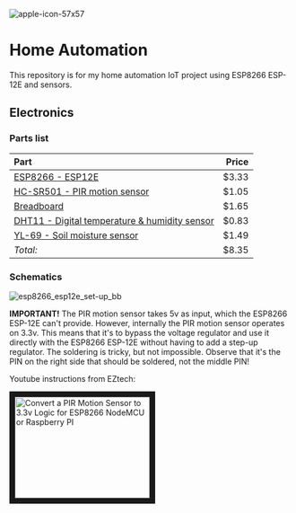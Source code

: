 ![apple-icon-57x57](https://user-images.githubusercontent.com/23481104/29523079-02faa12e-868c-11e7-9172-c35243999a3b.png) 
# Home Automation
This repository is for my home automation IoT project using ESP8266 ESP-12E and sensors.

## Electronics

### Parts list
|Part|Price|
|:---|---:|
|[ESP8266 - ESP12E](https://www.aliexpress.com/item/ESP8266-ESP-12-NodeMCU-Lua-WiFi-Internet-Things-Development-Board/32368848967.html)|$3.33|
|[HC-SR501 - PIR motion sensor](https://www.aliexpress.com/item/HC-SR501-Adjust-IR-Pyroelectric-Infrared-PIR-Human-Motion-Sensor-Detector-Module-DC-5V-20V/32540364838.html)|$1.05|
|[Breadboard](https://www.aliexpress.com/item/Breadboard-830-Point-Solderless-PCB-Bread-Board-MB-102-MB102-Test-Develop-DIY/32671276515.html)|$1.65|
|[DHT11 - Digital temperature & humidity sensor](https://www.aliexpress.com/item/Smart-3pin-KEYES-KY-015-DHT-11-DHT11-Digital-Temperature-And-Relative-Humidity-Sensor-Module-PCB/32730774914.html)|$0.83|
|[YL-69 - Soil moisture sensor](https://www.fasttech.com/products/0/10004911/4738201-yl-69-soil-humidity-moisture-detection-sensor)|$1.49|
|*Total:*|$8.35|



### Schematics
![esp8266_esp12e_set-up_bb](https://user-images.githubusercontent.com/23481104/29522486-8f887ae2-8689-11e7-8a70-ac19f270b20a.png)

__IMPORTANT!__
The PIR motion sensor takes 5v as input, which the ESP8266 ESP-12E can't provide. However, internally the PIR motion sensor operates on 3.3v. This means that it's to bypass the voltage regulator and use it directly with the ESP8266 ESP-12E without having to add a step-up regulator. The soldering is tricky, but not impossible. Observe that it's the PIN on the right side that should be soldered, not the middle PIN! 

Youtube instructions from EZtech: 

<a href="http://www.youtube.com/watch?feature=player_embedded&v=Jy-4Xcv4h_Y" target="_blank"><img src="http://img.youtube.com/vi/Jy-4Xcv4h_Y/0.jpg" alt="Convert a PIR Motion Sensor to 3.3v Logic for ESP8266 NodeMCU or Raspberry PI" width="240" height="180" border="10" /></a>
